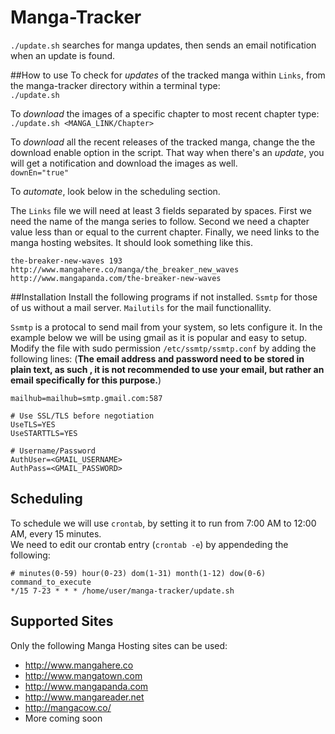 # Manga-Tracker
`./update.sh` searches for manga updates, then sends an email notification when an update is found.   

##How to use
To check for *updates* of the tracked manga within `Links`, from the manga-tracker directory within a terminal type:  
`./update.sh`  

To *download* the images of a specific chapter to most recent chapter type:  
 `./update.sh <MANGA_LINK/Chapter>`  
 
To *download* all the recent releases of the tracked manga, change the the download enable option in the script. That way when there's an *update*, you will get a notification and download the images as well.  
 `downEn="true"`
 
To *automate*, look below in the scheduling section.  

The `Links` file we will need at least 3 fields separated by spaces. First we need the name of the manga series to follow. Second we need a chapter value less than or equal to the current chapter. Finally, we need links to the manga hosting websites. It should look something like this.  
```
the-breaker-new-waves 193 http://www.mangahere.co/manga/the_breaker_new_waves http://www.mangapanda.com/the-breaker-new-waves
``` 

##Installation
Install the following programs if not installed. `Ssmtp` for those of us without a mail server. `Mailutils` for the mail functionallity.  

`Ssmtp` is a protocal to send mail from your system, so lets configure it. In the example below we will be using gmail as it is popular and easy to setup. Modify the file with sudo permission `/etc/ssmtp/ssmtp.conf` by adding the following lines: (**The email address and password need to be stored in plain text, as such , it is not recommended to use your email, but rather an email specifically for this purpose.**)

```
mailhub=mailhub=smtp.gmail.com:587  
  
# Use SSL/TLS before negotiation  
UseTLS=YES  
UseSTARTTLS=YES  

# Username/Password  
AuthUser=<GMAIL_USERNAME>  
AuthPass=<GMAIL_PASSWORD>  
```
## Scheduling
To schedule we will use `crontab`, by setting it to run from 7:00 AM to 12:00 AM, every 15 minutes.  
We need to edit our crontab entry (`crontab -e`) by appendeding the following:  

```
# minutes(0-59) hour(0-23) dom(1-31) month(1-12) dow(0-6) command_to_execute
*/15 7-23 * * * /home/user/manga-tracker/update.sh
```

## Supported Sites
Only the following Manga Hosting sites can be used:  
* http://www.mangahere.co  
* http://www.mangatown.com  
* http://www.mangapanda.com  
* http://www.mangareader.net  
* http://mangacow.co/  
* More coming soon
